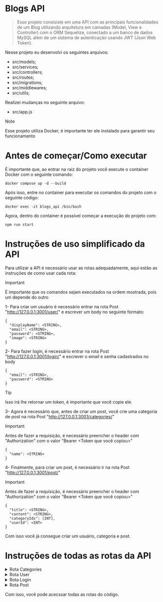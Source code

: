 # Blogs API

> Esse projeto consisiste em uma API com as principais funcionalidades de um Blog utilizando arquitetura em camadas (Model, View e Controller) com o ORM Sequelize, conectado a um banco de dados MySQL além de um sistema de autenticação usando JWT (Json Web Token).

Nesse projeto eu desenvolvi os seguintes arquivos:
  - src/models;
  - src/services;
  - src/controllers;
  - src/routes;
  - src/migrations;
  - src/middlewares;
  - src/utils;
    
Realizei mudanças no seguinte arquivo:
  - src/app.js

> [!NOTE]
> Esse projeto utiliza Docker, é importante ter ele instalado para garantir seu funcionamento

# Antes de começar/Como executar
É importante que, ao entrar na raiz do projeto você execute o container Docker com o seguinte comando:
```
docker compose up -d --build
```
Após isso, entre no container para executar os comandos do projeto com o seguinte código:
```
docker exec -it blogs_api /bin/bash
```

Agora, dentro do container é possível começar a execução do projeto com:
```
npm run start
```

# Instruções de uso simplificado da API

Para utilizar a API é necessário usar as rotas adequadamente, aqui estão as instruções de como usar cada rota:
> [!IMPORTANT]
> É importante que os comandos sejam executados na ordem mostrada, pois um depende do outro 

1- Para criar um usuário é necessário entrar na rota Post "http://127.0.0.1:3001/user/" e escrever um body no seguinte formato:

  ```
  {
    "displayName": <STRING>,
    "email": <STRING>,
    "password": <STRING>,
    "image": <STRING>
  }
  ```

2- Para fazer login, é necessário entrar na rota Post "http://127.0.0.1:3001/login/" e escrever o email e senha cadastrados no body
  
  ```
  {
    "email": <STRING>,
    "password": <STRING>
  }
  ```

  > [!TIP]
  > Isso irá lhe retornar um token, é importante que você copie ele.

3- Agora é necessário que, antes de criar um post, você crie uma categoria de post na rota Post "http://127.0.0.1:3001/categories/"
  > [!IMPORTANT]
  > Antes de fazer a requisição, é necessário preencher o header com "Authorization" com o valor "Bearer <Token que você copiou>"

  ```
  {
    "name": <STRING>
  }
  ```

4- Finalmente, para criar um post, é necessário ir na rota Post "http://127.0.0.1:3001/post/"
  > [!IMPORTANT]
  > Antes de fazer a requisição, é necessário preencher o header com "Authorization" com o valor "Bearer <Token que você copiou>"

  ```
  {
    "title": <STRING>,
    "content": <STRING>,
    "categoryIds": [INT],
    "userId": <INT>
  }
  ```
Com isso você já consegue criar um usuário, categoria e post.

# Instruções de todas as rotas da API

<details>
<summary>Rota Categories</summary>

### Post Category

A rota Post "http://127.0.0.1:3001/categories/" é usada para criar uma nova categoria.

É necessário fazer uma requisição com o Authorization no header usando o Token criado no login e o body:
  
```
{
"name": <STRING>
}
```

### Get Category

A rota Get "http://127.0.0.1:3001/categories/" é usada para retornar todas as categorias já criadas.

É necessário fazer uma requisição com o Authorization no header usando o Token criado no login e o body vazio.

# Instruções de todas as rotas da API
</details>

<details>
<summary>Rota User</summary>

### Post User

A rota Post "http://127.0.0.1:3001/user/" é usada para criar um novo User.

```
{
  "displayName": <STRING>,
  "email": "<STRING>",
  "password": <STRING>,
  "image": <STRING>
}
```

### Get User

A rota Get "http://127.0.0.1:3001/user/" é usada para retornar todos os usuários já criados.

É necessário fazer uma requisição com o Authorization no header usando o Token criado no login e o body vazio.

### Get User com ID

A rota Get "http://127.0.0.1:3001/user/:id" é usada para retornar o user com o ID especificado.

É necessário fazer uma requisição com o Authorization no header usando o Token criado no login e o body vazio.

### Delete User

A rota Delete "http://127.0.0.1:3001/user/me" é usada para deletar o usuário que deu origem ao Token inserido.

É necessário fazer uma requisição com o Authorization no header usando o Token criado no login e o body vazio.

</details>

<details>
<summary>Rota Login</summary>

### Post Login

A rota Post "http://127.0.0.1:3001/login/" é usada para logar com os dados criados na rota User.

É necessário usar o seguinte body na requisição:

```
{
  "email": <STRING>,
  "password": <STRING>
}
```

</details>

<details>
<summary>Rota Post</summary>

### Post Post

A rota Post "http://127.0.0.1:3001/post/" é usada para criar uma publicação.

É necessário fazer uma requisição com o Authorization no header usando o Token criado no login e o seguinte body:

```
{
  "title": <STRING>,
  "content": <STRING>,
  "categoryIds": [INT],
  "userId": <INT>
}
```

### Get Post

A rota Get "http://127.0.0.1:3001/post/" é usada para retornar todos os posts já criados.

É necessário fazer uma requisição com o Authorization no header usando o Token criado no login e o body vazio.

### Get Post com ID

A rota Get "http://127.0.0.1:3001/post/:id" é usada para retornar todos os posts já criados.

É necessário fazer uma requisição com o Authorization no header usando o Token criado no login e o body vazio.

### Put Post

A rota Put "http://127.0.0.1:3001/post/:id" é usada para atualizar um post já criado com o ID especificado.

É necessário fazer uma requisição com o Authorization no header usando o Token criado no login e o seguinte body:

```
{
  "title": <STRING>,
  "content": <STRING>,
  "userId": <INT>
}
```

### Delete Post

A rota Delete "http://127.0.0.1:3001/post/:id" é usada para deletar o post do usuário que deu origem ao Token inserido e somente dele, sendo impossível deletar posts de outro usuário.

É necessário fazer uma requisição com o Authorization no header usando o Token criado no login e o body vazio.

</details>

Com isso, você pode acecssar todas as rotas do código.
